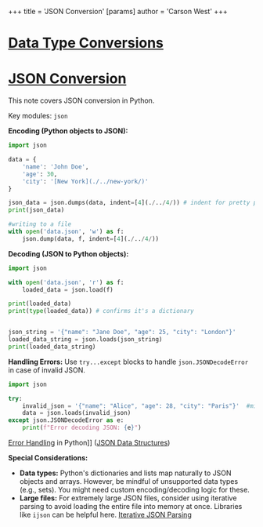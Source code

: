 +++
 title = 'JSON Conversion'
[params]
	author = 'Carson West'
+++
# [Data Type Conversions](./../data-type-conversions/)
# [JSON Conversion](./../json-conversion/) 
This note covers JSON conversion in Python.

Key modules:  `json`

**Encoding (Python objects to JSON):**

```python
import json

data = {
    'name': 'John Doe',
    'age': 30,
    'city': '[New York](./../new-york/)'
}

json_data = json.dumps(data, indent=[4](./../4/)) # indent for pretty printing
print(json_data)

#writing to a file
with open('data.json', 'w') as f:
    json.dump(data, f, indent=[4](./../4/))
```

**Decoding (JSON to Python objects):**

```python
import json

with open('data.json', 'r') as f:
    loaded_data = json.load(f)

print(loaded_data)
print(type(loaded_data)) # confirms it's a dictionary


json_string = '{"name": "Jane Doe", "age": 25, "city": "London"}'
loaded_data_string = json.loads(json_string)
print(loaded_data_string)
```

**Handling Errors:**  Use `try...except` blocks to handle `json.JSONDecodeError` in case of invalid JSON.


```python
import json

try:
    invalid_json = '{"name": "Alice", "age": 28, "city": "Paris"}'  #missing quote
    data = json.loads(invalid_json)
except json.JSONDecodeError as e:
    print(f"Error decoding JSON: {e}")

```

[Error Handling](./../error-handling/) in Python]]  ([JSON Data Structures](./../json-data-structures/))


**Special Considerations:**

*   **Data types:**  Python's dictionaries and lists map naturally to JSON objects and arrays.  However,  be mindful of unsupported data types (e.g., sets).  You might need custom encoding/decoding logic for these.
*   **Large files:** For extremely large JSON files, consider using iterative parsing to avoid loading the entire file into memory at once.  Libraries like `ijson` can be helpful here. [Iterative JSON Parsing](./../iterative-json-parsing/)

